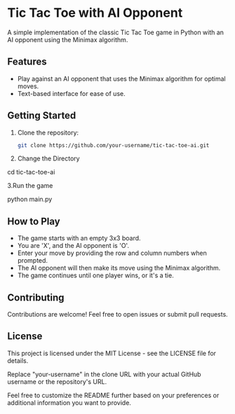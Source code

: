 # Tic Tac Toe with AI Opponent

A simple implementation of the classic Tic Tac Toe game in Python with an AI opponent using the Minimax algorithm.

## Features

- Play against an AI opponent that uses the Minimax algorithm for optimal moves.
- Text-based interface for ease of use.

## Getting Started

1. Clone the repository:

   ```bash
   git clone https://github.com/your-username/tic-tac-toe-ai.git
2. Change the Directory

cd tic-tac-toe-ai

3.Run the game

python main.py

## How to Play
- The game starts with an empty 3x3 board.
- You are 'X', and the AI opponent is 'O'.
- Enter your move by providing the row and column numbers when prompted.
- The AI opponent will then make its move using the Minimax algorithm.
- The game continues until one player wins, or it's a tie.

## Contributing
Contributions are welcome! Feel free to open issues or submit pull requests.

## License
This project is licensed under the MIT License - see the LICENSE file for details.



Replace "your-username" in the clone URL with your actual GitHub username or the repository's URL.

Feel free to customize the README further based on your preferences or additional information you want to provide.



